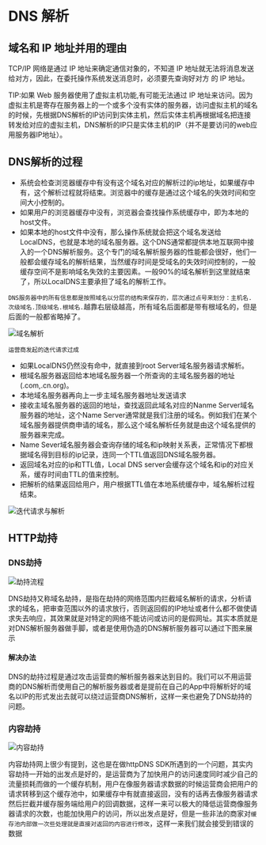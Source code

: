 # DNS 解析

## 域名和 IP 地址并用的理由

TCP/IP 网络是通过 IP 地址来确定通信对象的，不知道 IP 地址就无法将消息发送给对方，因此，在委托操作系统发送消息时，必须要先查询好对方 的 IP 地址。

TIP:如果 Web 服务器使用了虚拟主机功能,有可能无法通过 IP 地址来访问。因为虚拟主机是寄存在服务器上的一个或多个没有实体的服务器，访问虚拟主机的域名的时候，先根据DNS解析的IP访问到实体主机，然后实体主机再根据域名把连接转发给对应的虚拟主机，DNS解析的IP只是实体主机的IP（并不是要访问的web应用服务器IP地址）。

## DNS解析的过程

- 系统会检查浏览器缓存中有没有这个域名对应的解析过的ip地址，如果缓存中有，这个解析过程就将结束。浏览器中的缓存是通过这个域名的失效时间和空间大小控制的。
- 如果用户的浏览器缓存中没有，浏览器会查找操作系统缓存中，即为本地的host文件。
- 如果本地的host文件中没有，那么操作系统就会把这个域名发送给LocalDNS，也就是本地的域名服务器。这个DNS通常都提供本地互联网中接入的一个DNS解析服务。这个专门的域名解析服务器的性能都会很好，他们一般都会缓存域名的解析结果，当然缓存时间是受域名的失效时间控制的，一般缓存空间不是影响域名失效的主要因素。一般90%的域名解析到这里就结束了，所以LocalDNS主要承担了域名的解析工作。

`DNS服务器中的所有信息都是按照域名以分层的结构来保存的，层次通过点号来划分：主机名.次级域名.顶级域名.根域名.`越靠右层级越高，所有域名后面都是带有根域名的，但是后面的一般都省略掉了。

![域名解析](https://pic1.zhimg.com/80/v2-dd550d1841c9c5b78327720dadc76934_hd.jpg)

`运营商发起的迭代请求过成`

- 如果LocalDNS仍然没有命中，就直接到root Server域名服务器请求解析。
- 根域名服务器返回给本地域名服务器一个所查询的主域名服务器的地址(.com,.cn.org)。
- 本地域名服务器再向上一步主域名服务器地址发送请求
- 接收主域名服务器的返回的地址，查找返回此域名对应的Nanme Server域名服务器的地址，这个Name Server通常就是我们注册的域名。例如我们在某个域名服务器提供商申请的域名，那么这个域名解析任务就是由这个域名提供的服务器来完成。
- Name Sever域名服务器会查询存储的域名和ip映射关系表，正常情况下都根据域名得到目标的ip记录，连同一个TTL值返回DNS域名服务器。
- 返回域名对应的ip和TTL值，Local DNS server会缓存这个域名和ip的对应关系，缓存时间由TTL的值来控制。
- 把解析的结果返回给用户，用户根据TTL值在本地系统缓存中，域名解析过程结束。

![迭代请求与解析](https://pic3.zhimg.com/v2-b953368d26fffb256ca0c4ad0704c922_r.jpg)

## HTTP劫持

### DNS劫持

![劫持流程](https://user-gold-cdn.xitu.io/2017/9/14/eadef534e6c4347b6e2e6feb91e97b89?imageView2/0/w/1280/h/960/format/webp/ignore-error/1)

DNS劫持又称域名劫持，是指在劫持的网络范围内拦截域名解析的请求，分析请求的域名，把审查范围以外的请求放行，否则返回假的IP地址或者什么都不做使请求失去响应，其效果就是对特定的网络不能访问或访问的是假网址。其实本质就是对DNS解析服务器做手脚，或者是使用伪造的DNS解析服务器可以通过下图来展示

#### 解决办法

DNS的劫持过程是通过攻击运营商的解析服务器来达到目的。我们可以不用运营商的DNS解析而使用自己的解析服务器或者是提前在自己的App中将解析好的域名以IP的形式发出去就可以绕过运营商DNS解析，这样一来也避免了DNS劫持的问题。

### 内容劫持

![内容劫持](https://user-gold-cdn.xitu.io/2017/9/14/6216c715bb9f605d7c2c7f1577a2afb4?imageView2/0/w/1280/h/960/format/webp/ignore-error/1)

内容劫持网上很少有提到，这也是在做httpDNS SDK所遇到的一个问题，其实内容劫持一开始的出发点是好的，是运营商为了加快用户的访问速度同时减少自己的流量损耗而做的一个缓存机制，用户在像服务器请求数据的时候运营商会把用户的请求转移到这个缓存池中，如果缓存中有就直接返回，没有的话再去像服务器请求然后拦截并缓存服务端给用户的回调数据，这样一来可以极大的降低运营商像服务器请求的次数，也能加快用户的访问，所以出发点是好，但是一些非法的商家对`缓存池内部做一次些处理就是直接对返回的内容进行修改`，这样一来我们就会接受到错误的数据
